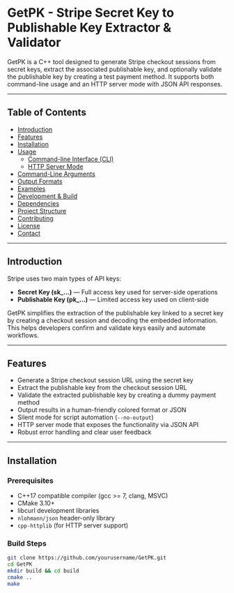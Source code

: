 # GetPK - Stripe Secret Key to Publishable Key Extractor & Validator

GetPK is a C++ tool designed to generate Stripe checkout sessions from secret keys, extract the associated publishable key, and optionally validate the publishable key by creating a test payment method. It supports both command-line usage and an HTTP server mode with JSON API responses.

---

## Table of Contents

- [Introduction](#introduction)  
- [Features](#features)  
- [Installation](#installation)  
- [Usage](#usage)  
  - [Command-line Interface (CLI)](#command-line-interface-cli)  
  - [HTTP Server Mode](#http-server-mode)  
- [Command-Line Arguments](#command-line-arguments)  
- [Output Formats](#output-formats)  
- [Examples](#examples)  
- [Development & Build](#development--build)  
- [Dependencies](#dependencies)  
- [Project Structure](#project-structure)  
- [Contributing](#contributing)  
- [License](#license)  
- [Contact](#contact)

---

## Introduction

Stripe uses two main types of API keys:

- **Secret Key (sk_...)** — Full access key used for server-side operations  
- **Publishable Key (pk_...)** — Limited access key used on client-side

GetPK simplifies the extraction of the publishable key linked to a secret key by creating a checkout session and decoding the embedded information. This helps developers confirm and validate keys easily and automate workflows.

---

## Features

- Generate a Stripe checkout session URL using the secret key  
- Extract the publishable key from the checkout session URL  
- Validate the extracted publishable key by creating a dummy payment method  
- Output results in a human-friendly colored format or JSON  
- Silent mode for script automation (`--no-output`)  
- HTTP server mode that exposes the functionality via JSON API  
- Robust error handling and clear user feedback

---

## Installation

### Prerequisites

- C++17 compatible compiler (gcc >= 7, clang, MSVC)  
- CMake 3.10+  
- libcurl development libraries  
- `nlohmann/json` header-only library  
- `cpp-httplib` (for HTTP server support)  

### Build Steps

```bash
git clone https://github.com/yourusername/GetPK.git
cd GetPK
mkdir build && cd build
cmake ..
make

